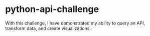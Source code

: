 # python-api-challenge
With this challenge, I have demonstrated my ability to query an API, transform data, and create visualizations. 
